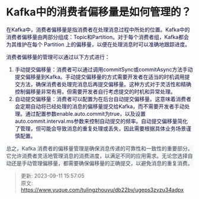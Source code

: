 # Kafka中的消费者偏移量是如何管理的？

<font style="color:rgb(5, 7, 59);">在Kafka中，消费者偏移量是指消费者在处理消息过程中所处的位置。Kafka中的消费者偏移量由两部分组成：Topic和Partition。对于每个消费者组，Kafka都会为其维护在每个 Partition 上的偏移量，以便在处理消息时可以准确地跟踪进度。</font>

<font style="color:rgb(5, 7, 59);">消费者偏移量的管理可以通过以下方式进行：</font>

1. <font style="color:rgb(5, 7, 59);">手动提交偏移量：消费者可以通过调用commitSync或commitAsync方法手动提交偏移量到Kafka。手动提交偏移量的方式需要开发者在适当的时机调用提交方法，确保消费者处理完消息后再提交偏移量。这种方式对于灵活性和精确控制偏移量非常有用，但需要开发者自行考虑提交的时机和异常处理。</font>
2. <font style="color:rgb(5, 7, 59);">自动提交偏移量：消费者可以配置为在后台自动提交偏移量。这意味着消费者会定期自动将已经处理的消息的偏移量提交给Kafka，而不需要开发者手动处理。通过配置参数enable.auto.commit为true，以及设置auto.commit.interval.ms参数来控制自动提交的频率。自动提交偏移量简化了管理，但可能会导致消息的重复处理或丢失，因此需要根据具体业务场景谨慎配置。</font>

<font style="color:rgb(55, 65, 81);background-color:rgb(247, 247, 248);">总之，Kafka 消费者的偏移量管理是确保消息传递的可靠性和一致性的重要部分。它允许消费者灵活地管理消息的消费进度，以满足不同的应用需求。无论您选择自动还是手动管理偏移量，都需要确保偏移量的正确提交，以避免消息的重复消费。</font>



> 更新: 2023-09-11 15:57:05  
> 原文: <https://www.yuque.com/tulingzhouyu/db22bv/ugeps3zvzu34adpx>